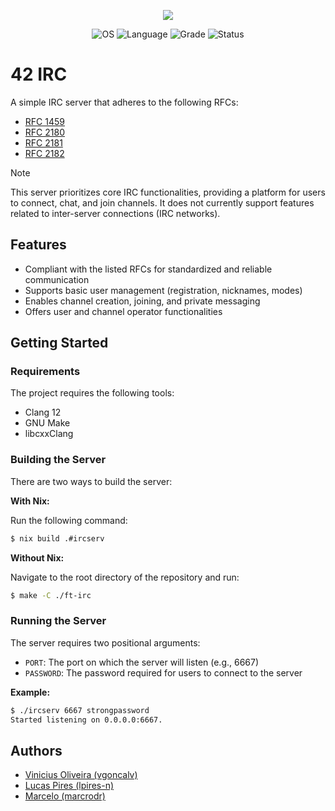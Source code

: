 <p align="center">
    <img src="https://game.42sp.org.br/static/assets/achievements/ft_irce.png">
</p>

<p align="center">
    <img src="https://img.shields.io/badge/OS-Linux-blue" alt="OS">
    <img src="https://img.shields.io/badge/Language-C%2B%2B98-orange.svg" alt="Language">
    <img src="https://img.shields.io/badge/Grade-100%2F100-brightgreen.svg" alt="Grade">
    <img src="https://img.shields.io/badge/Status-Completed-brightgreen.svg" alt="Status">
</p>

# 42 IRC
A simple IRC server that adheres to the following RFCs:

- [RFC 1459](https://datatracker.ietf.org/doc/html/rfc1459)
- [RFC 2180](https://datatracker.ietf.org/doc/html/rfc2180)
- [RFC 2181](https://datatracker.ietf.org/doc/html/rfc2181)
- [RFC 2182](https://datatracker.ietf.org/doc/html/rfc2182)

> [!NOTE]
> This server prioritizes core IRC functionalities, providing a platform for users to connect, chat, and join channels. It does not currently support features related to inter-server connections (IRC networks).

## Features
- Compliant with the listed RFCs for standardized and reliable communication
- Supports basic user management (registration, nicknames, modes)
- Enables channel creation, joining, and private messaging
- Offers user and channel operator functionalities

## Getting Started
### Requirements
The project requires the following tools:

* Clang 12
* GNU Make
* libcxxClang

### Building the Server

There are two ways to build the server:

**With Nix:**

Run the following command:

```bash
$ nix build .#ircserv
```

**Without Nix:**

Navigate to the root directory of the repository and run:

```bash
$ make -C ./ft-irc
```

### Running the Server
The server requires two positional arguments:

- `PORT`: The port on which the server will listen (e.g., 6667)
- `PASSWORD`: The password required for users to connect to the server

**Example:**

```bash
$ ./ircserv 6667 strongpassword
Started listening on 0.0.0.0:6667.
```

## Authors
- [Vinicius Oliveira (vgoncalv)](https://github.com/vinicius507)
- [Lucas Pires (lpires-n)](https://github.com/iLucasPires)
- [Marcelo (marcrodr)](https://github.com/meritissimo1)
